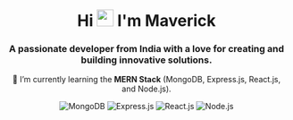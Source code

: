 <h1 align="center">
  Hi <img src="https://github.com/TheDudeThatCode/TheDudeThatCode/blob/master/Assets/Hi.gif" width="30" height="30" /> 
  I'm Maverick
</h1>
<h3 align="center">
  A passionate developer from India with a love for creating and building innovative solutions.
</h3>

<p align="center">
  🌱 I’m currently learning the <strong>MERN Stack</strong> (MongoDB, Express.js, React.js, and Node.js).
</p>

<p align="center">
  <img src="https://img.icons8.com/color/48/000000/mongodb.png" alt="MongoDB" />
  <img src="https://img.icons8.com/color/48/000000/express.png" alt="Express.js" />
  <img src="https://img.icons8.com/color/48/000000/react-native.png" alt="React.js" />
  <img src="https://img.icons8.com/color/48/000000/nodejs.png" alt="Node.js" />
</p>
